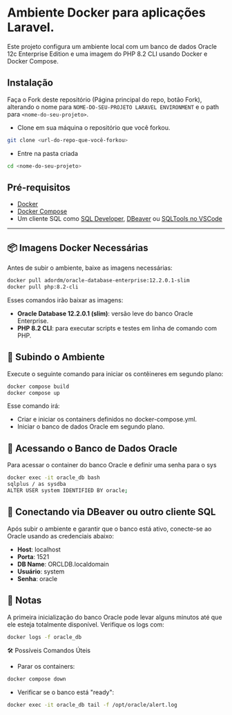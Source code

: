 # Ambiente Docker para aplicações Laravel.

Este projeto configura um ambiente local com um banco de dados Oracle 12c Enterprise Edition e uma imagem do PHP 8.2 CLI usando Docker e Docker Compose.

## Instalação

Faça o Fork deste repositório (Página principal do repo, botão Fork), alterando o nome para ```NOME-DO-SEU-PROJETO LARAVEL ENVIRONMENT``` e o path para ```<nome-do-seu-projeto>```. 

- Clone em sua máquina o repositório que você forkou.

```bash
git clone <url-do-repo-que-você-forkou>
```
- Entre na pasta criada
```bash
cd <nome-do-seu-projeto>
```

## Pré-requisitos

- [Docker](https://www.docker.com/)
- [Docker Compose](https://docs.docker.com/compose/)
- Um cliente SQL como [SQL Developer](https://www.oracle.com/tools/downloads/sqldev-downloads.html), [DBeaver](https://dbeaver.io/) ou [SQLTools no VSCode](https://marketplace.visualstudio.com/items?itemName=mtxr.sqltools)

---

## 📦 Imagens Docker Necessárias

Antes de subir o ambiente, baixe as imagens necessárias:

```bash
docker pull adordm/oracle-database-enterprise:12.2.0.1-slim
docker pull php:8.2-cli
```

Esses comandos irão baixar as imagens:
- **Oracle Database 12.2.0.1 (slim)**: versão leve do banco Oracle Enterprise.
- **PHP 8.2 CLI**: para executar scripts e testes em linha de comando com PHP.


## 🚀 Subindo o Ambiente

Execute o seguinte comando para iniciar os contêineres em segundo plano:
```bash
docker compose build
docker compose up
```
Esse comando irá:
- Criar e iniciar os containers definidos no docker-compose.yml.
- Iniciar o banco de dados Oracle em segundo plano.

## 🔐 Acessando o Banco de Dados Oracle

Para acessar o container do banco Oracle e definir uma senha para o sys
```bash
docker exec -it oracle_db bash
sqlplus / as sysdba
ALTER USER system IDENTIFIED BY oracle;
```
## 🧩 Conectando via DBeaver ou outro cliente SQL

Após subir o ambiente e garantir que o banco está ativo, conecte-se ao Oracle usando as credenciais abaixo:
- **Host**: localhost
- **Porta**: 1521
- **DB Name**: ORCLDB.localdomain
- **Usuário**: system
- **Senha**: oracle


## 📝 Notas

A primeira inicialização do banco Oracle pode levar alguns minutos até que ele esteja totalmente disponível.
Verifique os logs com:
```bash
docker logs -f oracle_db
```

🛠️ Possíveis Comandos Úteis

- Parar os containers:
```bash
docker compose down
```
- Verificar se o banco está "ready":
```bash
docker exec -it oracle_db tail -f /opt/oracle/alert.log
```
